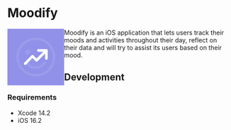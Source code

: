 # Moodify

<img src="Moodify/Moodify/Assets.xcassets/appstore.imageset/appstore.png" align="left" width=128 height=128> Moodify is an iOS application that lets users track their moods and activities throughout their day, reflect on their data and will try to assist its users based on their mood.

## Development

### Requirements

- Xcode 14.2
- iOS 16.2
